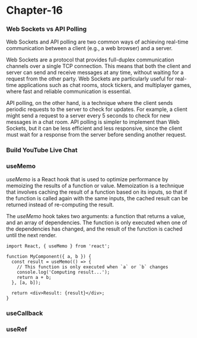 # Chapter-16

### Web Sockets vs API Polling
Web Sockets and API polling are two common ways of achieving real-time communication between a client (e.g., a web browser) and a server.

Web Sockets are a protocol that provides full-duplex communication channels over a single TCP connection. This means that both the client and server can send and receive messages at any time, without waiting for a request from the other party. Web Sockets are particularly useful for real-time applications such as chat rooms, stock tickers, and multiplayer games, where fast and reliable communication is essential.

API polling, on the other hand, is a technique where the client sends periodic requests to the server to check for updates. For example, a client might send a request to a server every 5 seconds to check for new messages in a chat room. API polling is simpler to implement than Web Sockets, but it can be less efficient and less responsive, since the client must wait for a response from the server before sending another request.

### Build YouTube Live Chat

### useMemo
_useMemo_ is a React hook that is used to optimize performance by memoizing the results of a function or value. Memoization is a technique that involves caching the result of a function based on its inputs, so that if the function is called again with the same inputs, the cached result can be returned instead of re-computing the result.

The _useMemo_ hook takes two arguments: a function that returns a value, and an array of dependencies. The function is only executed when one of the dependencies has changed, and the result of the function is cached until the next render.

```
import React, { useMemo } from 'react';

function MyComponent({ a, b }) {
  const result = useMemo(() => {
    // This function is only executed when `a` or `b` changes
    console.log('Computing result...');
    return a + b;
  }, [a, b]);

  return <div>Result: {result}</div>;
}
```

### useCallback

### useRef
